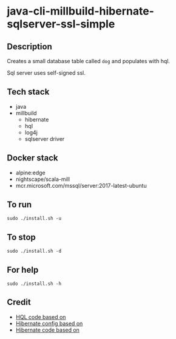 # java-cli-millbuild-hibernate-sqlserver-ssl-simple

## Description
Creates a small database table
called `dog` and populates with
hql.

Sql server uses self-signed ssl.

## Tech stack
- java
- millbuild
  - hibernate
  - hql
  - log4j
  - sqlserver driver

## Docker stack
- alpine:edge
- nightscape/scala-mill
- mcr.microsoft.com/mssql/server:2017-latest-ubuntu

## To run
`sudo ./install.sh -u`

## To stop
`sudo ./install.sh -d`

## For help
`sudo ./install.sh -h`

## Credit
- [HQL code based on](https://www.journaldev.com/2954/hibernate-query-language-hql-example-tutorial)
- [Hibernate config based on](https://www.theserverside.com/blog/Coffee-Talk-Java-News-Stories-and-Opinions/An-example-hibernatecfgxml-for-MySQL-8-and-Hibernate-5)
- [Hibernate code based on](https://github.com/lokeshgupta1981/hibernate/tree/master/hibernate-hello-world)
